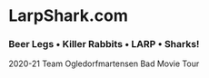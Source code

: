 # LarpShark.com
### Beer Legs &bull; Killer Rabbits &bull; LARP &bull; Sharks!

2020-21 Team Ogledorfmartensen Bad Movie Tour
